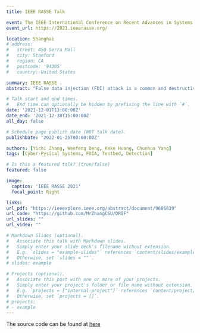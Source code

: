 ```yaml
---
title: IEEE RASSE Talk

event: The IEEE International Conference on Recent Advances in Systems Science and Engineering 
event_url: https://2021.ieeerasse.org/

location: Shanghai
# address:
#   street: 450 Serra Mall
#   city: Stanford
#   region: CA
#   postcode: '94305'
#   country: United States

summary: IEEE RASSE .
abstract: "False data injection (FDI) attack is a common and destructive attack method in Industrial Cyber-Physical Systems (ICPSs), which is mounted in the cyber layer, compromises the measurement data and interferes the physical system at last, especially in the process industry and smart grid. In response, researchers developed many detection method rely on simulation, but the real situations are not ideal simulation environment. This leads to situation in which the high-level methods cannot applied to industrial sites directly. In this paper, we design a testbed of process industry, which is a hardware-in-the-loop platform, to simulate the real industrial production and applied a FDI attack on the platform. The physical process is simulated by a host, and the cyber items are real industrial controller or engineer station. Next, we design an efficient FDI attack detection method, DRIF. Based on our proposed framework, the optimal potential features of high-dimensional industrial process data can be fully extracted, which is conducive to the stage of accurate detection. In addition, it makes our proposed method practicable in real-world scenarios where data instances in normal condition can be used for model training only. The proposed method is applied on the designed platform, and the promising case studies show our framework can achieve satisfactory detection performance, which sheds light on the industrial security to some extent."

# Talk start and end times.
#   End time can optionally be hidden by prefixing the line with `#`.
date: '2021-12-01T13:00:00Z'
date_end: '2021-12-30T15:00:00Z'
all_day: false

# Schedule page publish date (NOT talk date).
publishDate: '2022-01-25T00:00:00Z'

authors: [Yichi Zhang, Wenfeng Deng, Keke Huang, Chunhua Yang]
tags: [Cyber-Pysical Systems, FDIA, Testbed, Detection]

# Is this a featured talk? (true/false)
featured: false

image:
  caption: 'IEEE RASSE 2021'
  focal_point: Right

links:
url_pdf: "https://ieeexplore.ieee.org/abstract/document/9686839"
url_code: "https://github.com/MrZhangCSU/DRIF"
url_slides: ""
url_video: ""

# Markdown Slides (optional).
#   Associate this talk with Markdown slides.
#   Simply enter your slide deck's filename without extension.
#   E.g. `slides = "example-slides"` references `content/slides/example-slides.md`.
#   Otherwise, set `slides = ""`.
# slides: example

# Projects (optional).
#   Associate this post with one or more of your projects.
#   Simply enter your project's folder or file name without extension.
#   E.g. `projects = ["internal-project"]` references `content/project/deep-learning/index.md`.
#   Otherwise, set `projects = []`.
# projects:
# - example
---
```


<!-- Slides can be added in a few ways:

- **Create** slides using Wowchemy's [*Slides*](https://wowchemy.com/docs/managing-content/#create-slides) feature and link using `slides` parameter in the front matter of the talk file
- **Upload** an existing slide deck to `static/` and link using `url_slides` parameter in the front matter of the talk file
- **Embed** your slides (e.g. Google Slides) or presentation video on this page using [shortcodes](https://wowchemy.com/docs/writing-markdown-latex/). -->

The source code can be found at [here](https://github.com/MrZhangCSU/DRIF)
<!-- Further event details, including [page elements](https://wowchemy.com/docs/writing-markdown-latex/) such as image galleries, can be added to the body of this page. -->
